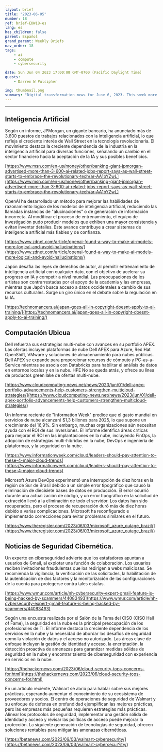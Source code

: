 ```yaml
---
layout: brief
title: "2023-06-05"
number: 18
ref: brief-EDW18-es
lang: es
has_children: false
parent: Español
grand_parent: Weekly Briefs
nav_order: 18
tags:
    - ai
    - compute
    - cybersecurity

date: Sun Jun 04 2023 17:00:00 GMT-0700 (Pacific Daylight Time)
guests:
    - Darren W Pulsipher

img: thumbnail.png
summary: "Digital transformation news for June 6, 2023. This week more jobs in AI, major cyber security breaches, and cloud technology best practices."
---
```




---

## Inteligencia Artificial

Según un informe, JPMorgan, un gigante bancario, ha anunciado más de 3,600 puestos de trabajos relacionados con la inteligencia artificial, lo que refleja el creciente interés de Wall Street en la tecnología revolucionaria. El movimiento destaca la creciente dependencia de la industria en la inteligencia artificial para diversas funciones, señalando un cambio en el sector financiero hacia la aceptación de la IA y sus posibles beneficios.

[https://www.msn.com/en-us/money/other/banking-giant-jpmorgan-advertised-more-than-3-600-ai-related-jobs-report-says-as-wall-street-starts-to-embrace-the-revolutionary-tech/ar-AA1bYZwL](https://www.msn.com/en-us/money/other/banking-giant-jpmorgan-advertised-more-than-3-600-ai-related-jobs-report-says-as-wall-street-starts-to-embrace-the-revolutionary-tech/ar-AA1bYZwL)

OpenAI ha desarrollado un método para mejorar las habilidades de razonamiento lógico de los modelos de inteligencia artificial, reduciendo las llamadas instancias de "alucinaciones" o de generación de información incorrecta. Al modificar el proceso de entrenamiento, el equipo de investigación pudo producir modelos que exhiben una mayor consistencia y evitan inventar detalles. Este avance contribuye a crear sistemas de inteligencia artificial más fiables y de confianza.

[https://www.zdnet.com/article/openai-found-a-way-to-make-ai-models-more-logical-and-avoid-hallucinations/](https://www.zdnet.com/article/openai-found-a-way-to-make-ai-models-more-logical-and-avoid-hallucinations/)

Japón desafía las leyes de derechos de autor, al permitir entrenamiento de inteligencia artificial con cualquier dato, con el objetivo de acelerar su progreso en IA y competir a nivel mundial. Las preocupaciones de los artistas son contrarrestadas por el apoyo de la academia y las empresas, mientras que Japón busca acceso a datos occidentales a cambio de sus recursos culturales. Surge un giro único en el debate sobre la regulación en la IA.

[https://technomancers.ai/japan-goes-all-in-copyright-doesnt-apply-to-ai-training/](https://technomancers.ai/japan-goes-all-in-copyright-doesnt-apply-to-ai-training/)

## Computación Ubicua

Dell refuerza sus estrategias multi-nube con avances en su portfolio APEX. Las ofertas incluyen plataformas de nube Dell APEX para Azure, Red Hat OpenShift, VMware y soluciones de almacenamiento para nubes públicas. Dell APEX se expande para proporcionar recursos de cómputo y PC-as-a-Service mientras se asocia con Databricks para habilitar el análisis de datos en entornos locales y en la nube. HPE No se queda atrás, y ofrece su línea de productos green lake de ofertas multi-nube.

[https://www.cloudcomputing-news.net/news/2023/jun/01/dell-apex-portfolio-advancements-help-customers-strengthen-multicloud-strategies/](https://www.cloudcomputing-news.net/news/2023/jun/01/dell-apex-portfolio-advancements-help-customers-strengthen-multicloud-strategies/)

Un informe reciente de "Information Week" predice que el gasto mundial en servicios de nube alcanzará $1,3 billones para 2025, lo que supone un crecimiento del 16,9%. Sin embargo, muchas organizaciones aún necesitan ayuda con el ROI de sus inversiones. El informe identifica áreas críticas para mejorar el ROI en las implantaciones en la nube, incluyendo FinOps, la adopción de estrategias multi-híbridas en la nube, DevOps e ingeniería de plataformas, y la seguridad en la nube.

[https://www.informationweek.com/cloud/leaders-should-pay-attention-to-these-4-major-cloud-trends](https://www.informationweek.com/cloud/leaders-should-pay-attention-to-these-4-major-cloud-trends)

Microsoft Azure DevOps experimentó una interrupción de diez horas en la región de Sur de Brasil debido a un simple error tipográfico que causó la eliminación de diecisiete bases de datos en producción. El error ocurrió durante una actualización de código, y un error tipográfico en la solicitud de extracción llevó a la eliminación de todo el servidor. Los datos han sido recuperados, pero el proceso de recuperación duró más de diez horas debido a varias complicaciones. Microsoft ha reconfigurado e implementado correcciones para evitar problemas similares en el futuro.

[https://www.theregister.com/2023/06/03/microsoft_azure_outage_brazil/](https://www.theregister.com/2023/06/03/microsoft_azure_outage_brazil/)

## Noticias de Seguridad Cibernética.

Un experto en ciberseguridad advierte que los estafadores apuntan a usuarios de Gmail, al explotar una función de colaboración. Los usuarios reciben invitaciones fraudulentas que los redirigen a webs maliciosas. Se recomienda la vigilancia, la verificación de las solicitudes, la habilitación de la autenticación de dos factores y la monitorización de las configuraciones de la cuenta para protegerse contra tales estafas.

[https://www.wmur.com/article/nh-cybersecurity-expert-gmail-feature-is-being-hacked-by-scammers/44083493](https://www.wmur.com/article/nh-cybersecurity-expert-gmail-feature-is-being-hacked-by-scammers/44083493)

Según una encuesta realizada por el Salón de la Fama del CISO (CISO Hall of Fame), la seguridad en la nube es la principal preocupación de los profesionales de TI. El informe destaca la creciente dependencia de los servicios en la nube y la necesidad de abordar los desafíos de seguridad como la violación de datos y el acceso no autorizado. Las áreas clave de enfoque incluyen la gestión de identidad y acceso, la encriptación, la detección proactiva de amenazas para garantizar medidas sólidas de seguridad en la nube y encontrar talento de ciberseguridad con experiencia en servicios en la nube.

[https://thehackernews.com/2023/06/cloud-security-tops-concerns-for.html](https://thehackernews.com/2023/06/cloud-security-tops-concerns-for.html)

En un artículo reciente, Walmart se abrió para hablar sobre sus mejores prácticas, esperando aumentar el conocimiento de su ecosistema de proveedores y socios. El centro de operaciones de seguridad de Walmart y su enfoque de defensa en profundidad ejemplifican las mejores prácticas, pero las empresas más pequeñas requieren estrategias más prácticas. Alinear los protocolos de seguridad, implementar una gestión sólida de identidad y acceso y revisar las políticas de acceso puede mejorar la protección. La siguiente generación de tecnologías de seguridad, ofrecen soluciones rentables para mitigar las amenazas cibernéticas.

[https://betanews.com/2023/06/03/walmart-cybersecurity/](https://betanews.com/2023/06/03/walmart-cybersecurºity/)


